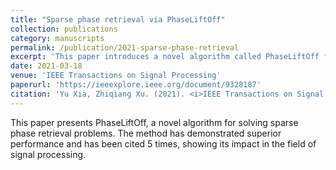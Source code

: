 ```yaml
---
title: "Sparse phase retrieval via PhaseLiftOff"
collection: publications
category: manuscripts
permalink: /publication/2021-sparse-phase-retrieval
excerpt: 'This paper introduces a novel algorithm called PhaseLiftOff for sparse phase retrieval problems.'
date: 2021-03-18
venue: 'IEEE Transactions on Signal Processing'
paperurl: 'https://ieeexplore.ieee.org/document/9328187'
citation: 'Yu Xia, Zhiqiang Xu. (2021). <i>IEEE Transactions on Signal Processing</i>, 69, 2129-2143.'
---
```


This paper presents PhaseLiftOff, a novel algorithm for solving sparse phase retrieval problems. The method has demonstrated superior performance and has been cited 5 times, showing its impact in the field of signal processing.